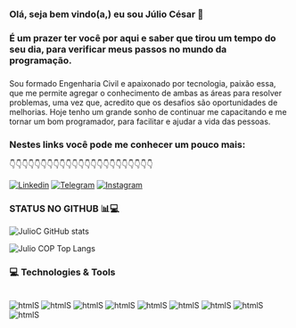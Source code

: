 ### Olá, seja bem vindo(a,) eu sou Júlio César 🤙

### É um prazer ter você por aqui e saber que tirou um tempo do seu dia, para verificar meus passos no mundo da programação. 
###

Sou formado Engenharia Civil e apaixonado por tecnologia, paixão essa, que me permite agregar o conhecimento de ambas as áreas para resolver problemas, uma vez que, acredito que os desafios são oportunidades de melhorias.
Hoje tenho um grande sonho de continuar me capacitando e me tornar um bom programador, para facilitar e ajudar a vida das pessoas.

### Nestes links você pode me conhecer um pouco mais:

👇👇👇👇👇👇👇👇👇👇👇👇👇👇👇👇👇👇👇👇👇👇👇

[![Linkedin](https://img.shields.io/badge/LinkedIn-0077B5?style=for-the-badge&logo=linkedin&logoColor=white)](https://www.linkedin.com/in/j%C3%BAlio-c%C3%A9sar-1j997/)
[![Telegram](https://img.shields.io/badge/Telegram-2CA5E0?style=for-the-badge&logo=telegram&logoColor=white)](https://web.telegram.org/k/)
[![Instagram](https://img.shields.io/badge/Instagram-E4405F?style=for-the-badge&logo=instagram&logoColor=white)](https://www.instagram.com/julio.c7/)

### STATUS NO GITHUB 📊💻
![JulioC GitHub stats](https://github-readme-stats.vercel.app/api?username=JulioCOP&show_icons=true&theme=merko)

![Julio COP Top Langs](https://github-readme-stats.vercel.app/api/top-langs/?username=JulioCOP&html&theme=merko)
 


###  💻 Technologies & Tools

<div style= "display: inline_block"><br/>
        <img align="center" alt="htmlS" src="https://img.shields.io/badge/Python-3776AB?style=for-the-badge&logo=python&logoColor=white" />
        <img align="center" alt="htmlS" src="https://img.shields.io/badge/C%23-239120?style=for-the-badge&logo=c-sharp&logoColor=white" />
        <img align="center" alt="htmlS" src="https://img.shields.io/badge/C%2B%2B-00599C?style=for-the-badge&logo=c%2B%2B&logoColor=white" />   
        <img align="center" alt="htmlS" src="https://img.shields.io/badge/-javascript-%23F7DF1E?style=flat-square&logo=javascript&logoColor=black" />
        <img align="center" alt="htmlS" src="https://img.shields.io/badge/-GitHub-181717?style=flat-square&logo=github" />
        <img align="center" alt="htmlS" src="https://img.shields.io/badge/Visual_Studio-5C2D91?style=for-the-badge&logo=visual%20studio&logoColor=white" />
        <img align="center" alt="htmlS" src="https://img.shields.io/badge/Visual_Studio_Code-0078D4?style=for-the-badge&logo=visual%20studio%20code&logoColor=white" />
        <img align="center" alt="htmlS" src="https://img.shields.io/badge/Microsoft_Office-D83B01?style=for-the-badge&logo=microsoft-office&logoColor=white" />
        <img align="center" alt="htmlS" src="https://img.shields.io/badge/Trello-0052CC?style=for-the-badge&logo=trello&logoColor=white" />
  
</div>




